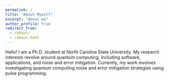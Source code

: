 ```yaml
---
permalink: /
title: "About Myself"
excerpt: "About me"
author_profile: true
redirect_from: 
  - /about/
  - /about.html
---
```


Hello! I am a Ph.D. student at North Carolina State University. My research interests revolve around quantum computing, including software, applications, and noise and error mitigation. Currently, my work involves investigating quantum computing noise and error mitigation strategies using pulse programming.  